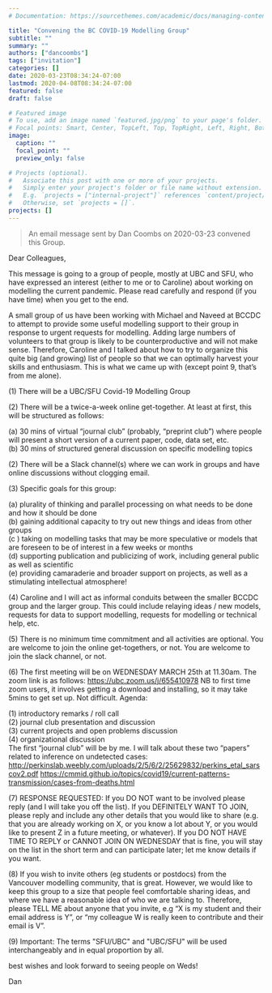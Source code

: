 ```yaml
---
# Documentation: https://sourcethemes.com/academic/docs/managing-content/

title: "Convening the BC COVID-19 Modelling Group"
subtitle: ""
summary: ""
authors: ["dancoombs"]
tags: ["invitation"]
categories: []
date: 2020-03-23T08:34:24-07:00
lastmod: 2020-04-08T08:34:24-07:00
featured: false
draft: false

# Featured image
# To use, add an image named `featured.jpg/png` to your page's folder.
# Focal points: Smart, Center, TopLeft, Top, TopRight, Left, Right, BottomLeft, Bottom, BottomRight.
image:
  caption: ""
  focal_point: ""
  preview_only: false

# Projects (optional).
#   Associate this post with one or more of your projects.
#   Simply enter your project's folder or file name without extension.
#   E.g. `projects = ["internal-project"]` references `content/project/deep-learning/index.md`.
#   Otherwise, set `projects = []`.
projects: []
---
```


> An email message sent by Dan Coombs on 2020-03-23 convened this Group.

Dear Colleagues,

This message is going to a group of people, mostly at UBC and SFU, who have expressed an interest (either to me or to Caroline) about working on modelling the current pandemic. Please read carefully and respond (if you have time) when you get to the end.

A small group of us have been working with Michael and Naveed at BCCDC to attempt to provide some useful modelling support to their group in response to urgent requests for modelling. Adding large numbers of volunteers to that group is likely to be counterproductive and will not make sense. Therefore, Caroline and I talked about how to try to organize this quite big (and growing) list of people so that we can optimally harvest your skills and enthusiasm. This is what we came up with (except point 9, that’s from me alone).

(1) There will be a UBC/SFU Covid-19 Modelling Group

(2) There will be a twice-a-week online get-together. At least at first, this will be structured as follows:

(a) 30 mins of virtual “journal club” (probably, “preprint club”) where people will present a short version of a current paper, code, data set, etc.  
(b) 30 mins of structured general discussion on specific modelling topics  

(2) There will be a Slack channel(s) where we can work in groups and have online discussions without clogging email.

(3) Specific goals for this group:

(a) plurality of thinking and parallel processing on what needs to be done and how it should be done  
(b) gaining additional capacity to try out new things and ideas from other groups  
(c ) taking on modelling tasks that may be more speculative or models that are foreseen to be of interest in a few weeks or months  
(d) supporting publication and publicizing of work, including general public as well as scientific  
(e) providing camaraderie and broader support on projects, as well as a stimulating intellectual atmosphere!  

(4) Caroline and I will act as informal conduits between the smaller BCCDC group and the larger group. This could include relaying ideas / new models, requests for data to support modelling, requests for modelling or technical help, etc.

(5) There is no minimum time commitment and all activities are optional. You are welcome to join the online get-togethers, or not. You are welcome to join the slack channel, or not. 

(6) The first meeting will be on WEDNESDAY MARCH 25th at 11.30am. The zoom link is as follows:
https://ubc.zoom.us/j/655410978
NB to first time zoom users, it involves getting a download and installing, so it may take 5mins to get set up. Not difficult.
Agenda:

  (1) introductory remarks / roll call  
  (2) journal club presentation and discussion  
  (3) current projects and open problems discussion  
  (4) organizational discussion  
The first “journal club” will be by me. I will talk about these two “papers” related to inference on undetected cases:
http://perkinslab.weebly.com/uploads/2/5/6/2/25629832/perkins_etal_sarscov2.pdf
https://cmmid.github.io/topics/covid19/current-patterns-transmission/cases-from-deaths.html

(7) RESPONSE REQUESTED: If you DO NOT want to be involved please reply (and I will take you off the list). If you DEFINITELY WANT TO JOIN, please reply and include any other details that you would like to share (e.g. that you are already working on X, or you know a lot about Y, or you would like to present Z in a future meeting, or whatever). If you DO NOT HAVE TIME TO REPLY or CANNOT JOIN ON WEDNESDAY that is fine, you will stay on the list in the short term and can participate later; let me know details if you want.

(8) If you wish to invite others (eg students or postdocs) from the Vancouver modelling community, that is great. However, we would like to keep this group to a size that people feel comfortable sharing ideas, and where we have a reasonable idea of who we are talking to. Therefore, please TELL ME about anyone that you invite, e.g “X is my student and their email address is Y”, or “my colleague W is really keen to contribute and their email is V”.

(9) Important: The terms "SFU/UBC" and "UBC/SFU" will be used interchangeably and in equal proportion by all.

best wishes and look forward to seeing people on Weds!

Dan
